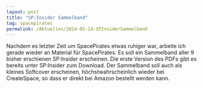 ```yaml
---
layout: post
title: "SP:Insider Sammelband"
tag: spacepirates
permalink: /Aktuelles/2014-05-14-SPInsiderSammelband
---
```


Nachdem es letzter Zeit um SpacePirates etwas ruhiger war, arbeite ich gerade wieder an Material für SpacePirates. Es soll ein Sammelband aller 9 bisher erschienen SP:Insider erscheinen. Die erste Version des PDFs gibt es bereits unter SP:Insider zum Download. Der Sammelband soll auch als kleines Softcover erscheinen, höchstwahrscheinlich wieder bei CreateSpace, so dass er direkt bei Amazon bestellt werden kann.


